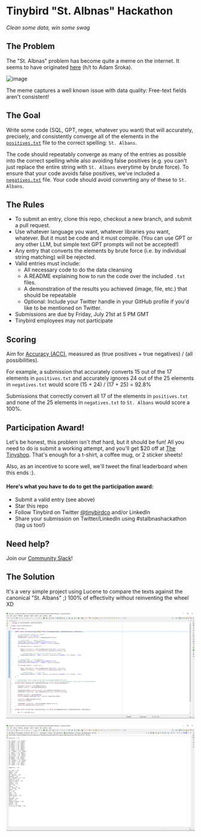 # Tinybird "St. Albnas" Hackathon
*Clean some data, win some swag*

## The Problem
The "St. Albnas" problem has become quite a meme on the internet. It seems to have originated [here](https://www.linkedin.com/posts/aesroka_management-we-have-great-datasets-the-datasets-activity-7072180991229874176-p8PX/) (h/t to Adam Sroka).

![image](/img/st-albnas.webp)

The meme captures a well known issue with data quality: Free-text fields aren't consistent!

## The Goal
Write some code (SQL, GPT, regex, whatever you want) that will accurately, precisely, and consistently converge all of the elements in the [`positives.txt`](/positives.txt) file to the correct spelling: `St. Albans`.

The code should repeatably converge as many of the entries as possible into the correct spelling while also avoiding false positives (e.g. you can't just replace the entire string with `St. Albans` everytime by brute force). To ensure that your code avoids false positives, we've included a [`negatives.txt`](/negatives.txt) file. Your code should avoid converting any of these to `St. Albans`.

## The Rules
- To submit an entry, clone this repo, checkout a new branch, and submit a pull request.
- Use whatever language you want, whatever libraries you want, whatever. But it must be code and it must compile. (You can use GPT or any other LLM, but simple text GPT prompts will not be accepted!)
- Any entry that converts the elements by brute force (i.e. by individual string matching) will be rejected.
- Valid entries must include:
  - All necessary code to do the data cleansing
  - A README explaining how to run the code over the included `.txt` files.
  - A demonstration of the results you achieved (image, file, etc.) that should be repeatable
  - Optional: Include your Twitter handle in your GitHub profile if you'd like to be mentioned on Twitter.
- Submissions are due by Friday, July 21st at 5 PM GMT
- Tinybird employees may not participate

## Scoring
Aim for [Accuracy (ACC)](https://en.wikipedia.org/wiki/Accuracy_and_precision#In_binary_classification), measured as (true positives + true negatives) / (all possibilities).

For example, a submission that accurately converts 15 out of the 17 elements in `positives.txt` and accurately ignores 24 out of the 25 elements in `negatives.txt` would score (15 + 24) / (17 + 25) = 92.8%

Submissions that correctly convert all 17 of the elements in `positives.txt` and none of the 25 elements in `negatives.txt` to `St. Albans` would score a 100%.

## Participation Award!
Let's be honest, this problem isn't *that* hard, but it should be fun! All you need to do is submit a working attempt, and you'll get $20 off at [The Tinyshop](https://shop.tinybird.co). That's enough for a t-shirt, a coffee mug, or 2 sticker sheets!

Also, as an incentive to score well, we'll tweet the final leaderboard when this ends :).

#### Here's what you have to do to get the participation award:
- Submit a valid entry (see above)
- Star this repo
- Follow Tinybird on Twitter [@tinybirdco](https://twitter.com/tinybirdco) and/or LinkedIn
- Share your submission on Twitter/LinkedIn using #stalbnashackathon (tag us too!)

## Need help?
Join our [Community Slack](https://www.tinybird.co/join-our-slack-community)!

## The Solution
It's a very simple project using Lucene to compare the texts against the canonical "St. Albans" ;) 100% of effectivity without reinventing the wheel XD

![image](/img/the-code.png)

![image](/img/the-results.png)
